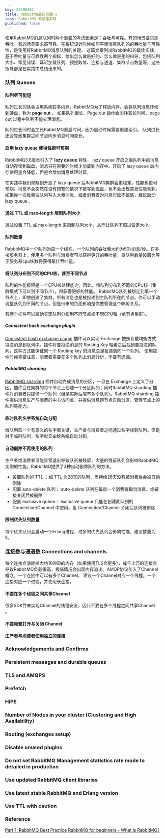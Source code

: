 ```yaml
---
key: 20190402
title: RabbitMQ最佳实践-1
tags: RabbitMQ 云最佳实践  
published: false
---
```


使用RabbitMQ消息队列时两个重要的考虑因素是：吞吐与可靠。有的场景要求高吞吐，有的场景要求高可靠。在系统设计时候如何平衡消息队列的的吞吐量与可靠性，是使用好RabbitMQ消息队列的关键。
这篇文章列出RabbitMQ的最佳实践，基于吞吐量与可靠性两个指标，给出怎么做是好的、怎么做是差的指导，包括队列大小、常见错误、延迟加载队列、预提取值、连接与通道、集群节点数量等，这些指导都是在实践中总结出来的。<!--more-->

### 队列 Queues

#### 队列尽可能短
队列过长的话会占用系统较多内存，RabbitMQ为了释放内存，会将队列消息转储到硬盘，称为 **page out** 。 如果队列很长，Page out 操作会消耗较长时间，page out 过程中队列不能处理消息。

队列过长同时会加长RabbitMQ重启时间，因为启动时候需要重建索引。
队列过长还会导致集群之间节点同步消息时间变长。

#### 启用 lazy queue 使得性能可预期
RabbitMQ3.6版本引入了 **lazy queue** 特性， lazy queue 开启之后队列中的消息自动存储到磁盘，消息只在需要的时候才加载到内存中。开启了 lazy queue 后内存使用量会降低，但是会增加消息处理时延。

在实践中我们观察到开启了 lazy queue 后RabbitMQ集群会更稳定，性能也更可预期。消息不会突然在没有预警的情况下被写到磁盘，也不会出现突发性能毛刺。如果你一次批量往队列写入大量消息，或者消费者对消息时延不敏感，建议启动 lazy queue 。

#### 通过 TTL 或 max-length 限制队列大小
通过设置 TTL 或 max-length 来限制队列大小，从而让队列不超过设定大小。

#### 队列数量
RabbitMQ中一个队列对应一个线程，一个队列的吞吐量大约为50k消息/秒。在多核服务器上，使用多个队列与消费者可以获得更好的吞吐量，将队列数量设置为等于服务器cpu核数将获得最佳吞吐量。

#### 将队列分布到不同的CPU核，甚至不同节点
队列的性能极限是一个CPU核处理能力，因此，将队列分布到不同的CPU核（集群模式下可以到不同节点），将获得更好的性能。
RabbitMQ队列被绑定到第一个节点上，即使创建了集群，所有消息也是被投递到主队列所在的节点。你可以手动调整队列到不同的节点，但是带来的负面影响是你要管理这个映射关系。

有两个插件可以辅助实现队列分布到不同节点或不同CPU和（单节点集群）。

##### Consistent hash exchange plugin
[Consistent hash exchange plugin](https://github.com/rabbitmq/rabbitmq-consistent-hash-exchange) 插件可以实现 Exchange 按照负载均衡方式投递消息到队列中。插件将要投递消息的 Routing Key 哈希之后找到要投递的队列，这种方式能保证同一个 Routing key 的消息总是投递到同一个队列。
使用插件时候需要注意，消费者需要在多个队列上消息分析，不要有遗漏。

##### RabbitMQ sharding
[RabbitMQ sharding](https://github.com/rabbitmq/rabbitmq-sharding) 插件自动完成消息的分区，一旦在 Exchange 上定义了分区，插件会在集群的每个节点上创建一个分区队列；同时RabbitMQ sharding 插件对消费者只提供一个队列（但是实际后端有多个队列）。RabbitMQ sharding 插件提供消息生产与消费的中心访问点，并提供消息跨节点自动分区、管理节点上的队列等能力。

#### 临时队列名字系统自动分配
给队列取一个有意义的名字很关键，生产者与消费者之间通过名字找到队列。但是对于临时队列，名字就交由给系统自动分配。

#### 自动删除不再使用的队列
生产者或消费者可能异常退出导致队列被残留，大量的残留队列会影响RabbitMQ实例的性能。RabbitMQ提供了3种自动删除队列的方法。

- 设置队列的 TTL ：如 TTL 为28天的队列，当持续28天没有被消费后会被自动删除
- 配置 auto-delete 队列： auto-delete 队列在最后一个消费者取消消费、或链接关闭后被删除
- 配置 exclusive queue： exclusive queue 只能在创建此队列的 Connection/Channel 中使用，当 Connection/Channel 关闭后队列被删除

#### 限制优先队列数量
每个优先队列会启动一个Erlang进程，过多的优先队列会影响性能，建议数量为5。

### 连接数与通道数 Connections and channels
每个连接会消耗掉大约100KB的内存（如果使用TLS会更多），成千上万的连接会导致RabbitMQ负载很高，极端情况会出现内存溢出。AMQP协议引入了Channel概念，一个连接中可以有多个Channel。
建议一个Channel对应一个线程，一个连接对应一个进程，并使用长连接。

#### 不要在多个线程之间共享Channel
很多SDK并未实现Channel的线程安全，因此不要在多个线程之间共享Channel 。

#### 不要频繁打开与关闭 Channel

#### 生产者与消费者使用独立的连接

### Acknowledgements and Confirms

### Persistent messages and durable queues

### TLS and AMQPS

### Prefetch

### HiPE

### Number of Nodes in your cluster (Clustering and High Availability)

### Routing (exchanges setup)

### Disable unused plugins

### Do not set RabbitMQ Management statistics rate mode to detailed in production

### Use updated RabbitMQ client libraries

### Use latest stable RabbitMQ and Erlang version

### Use TTL with caution

### 

### Reference
[Part 1: RabbitMQ Best Practice](https://www.cloudamqp.com/blog/2017-12-29-part1-rabbitmq-best-practice.html)
[RabbitMQ for beginners - What is RabbitMQ?](https://www.cloudamqp.com/blog/2015-05-18-part1-rabbitmq-for-beginners-what-is-rabbitmq.html)

